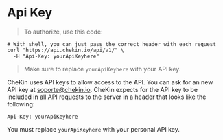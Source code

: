 # Api Key

> To authorize, use this code:


```shell
# With shell, you can just pass the correct header with each request
curl "https://api.chekin.io/api/v1/" \
  -H "Api-Key: yourApiKeyhere"

```


> Make sure to replace `yourApiKeyhere` with your API key.

CheKin uses API keys to allow access to the API. You can ask for an new API key at soporte@chekin.io.
CheKin expects for the API key to be included in all API requests to the server in a header that looks like the following:

`Api-Key: yourApiKeyhere`

<aside class="notice">
You must replace <code>yourApiKeyhere</code> with your personal API key.
</aside>

